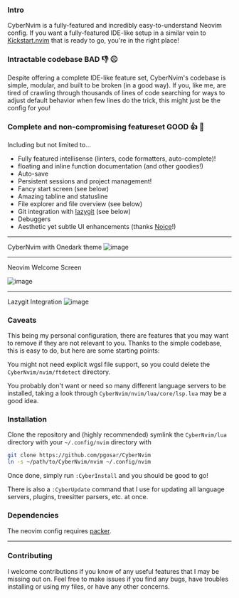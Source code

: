 
### Intro

CyberNvim is a fully-featured and incredibly easy-to-understand Neovim config. If you want a fully-featured IDE-like setup in a similar vein to [Kickstart.nvim](https://github.com/nvim-lua/kickstart.nvim) that is ready to go, you're in the right place!

### Intractable codebase BAD 👎 ☹️
Despite offering a complete IDE-like feature set, CyberNvim's codebase is simple, modular, and built to be broken (in a good way). If you, like me, are tired of crawling through thousands of lines of code searching for ways to adjust default behavior when few lines do the trick, this might just be the config for you!

### Complete and non-compromising featureset GOOD 👍 🥰
Including but not limited to...

* Fully featured intellisense (linters, code formatters, auto-complete)!
* floating and inline function documentation (and other goodies!)
* Auto-save
* Persistent sessions and project management!
* Fancy start screen (see below)
* Amazing tabline and statusline
* File explorer and file overview (see below)
* Git integration with [lazygit](https://github.com/jesseduffield/lazygit) (see below)
* Debuggers
* Aesthetic yet subtle UI enhancements (thanks [Noice](https://github.com/folke/noice.nvim)!)

<hr />

CyberNvim with Onedark theme
![image](https://github.com/pgosar/CyberNvim/assets/55164602/7d22e70e-6e52-4737-8068-9335c7705098)

<hr />

Neovim Welcome Screen

![image](https://github.com/pgosar/CyberNvim/assets/55164602/d650046e-7dc6-43df-a9c6-2eb24d1725cc)

<hr />

Lazygit Integration
![image](https://github.com/pgosar/CyberNvim/assets/55164602/1e6dc5d5-9945-405b-9e63-0aa2afe604c3)

### Caveats

This being my personal configuration, there are features that you may want to remove if they are not relevant to you. Thanks to the simple codebase, this is easy to do, but here are some starting points:

You might not need explicit wgsl file support, so you could delete the `CyberNvim/nvim/ftdetect` directory. 

You probably don't want or need so many different language servers to be installed, taking a look through `CyberNvim/nvim/lua/core/lsp.lua` may be a good idea.

### Installation

Clone the repository and (highly recommended) symlink the `CyberNvim/lua` directory with your `~/.config/nvim` directory with

``` bash
git clone https://github.com/pgosar/CyberNvim
ln -s ~/path/to/CyberNvim/nvim ~/.config/nvim
```
Once done, simply run `:CyberInstall` and you should be good to go!

There is also a `:CyberUpdate` command that I use for updating all language servers, plugins, treesitter parsers, etc. at once.

### Dependencies

The neovim config requires [packer](https://github.com/wbthomason/packer.nvim).

<hr />


### Contributing
I welcome contributions if you know of any useful features that I may be missing out on. Feel free to make issues if you find any bugs, have troubles installing or using my files, or have any other concerns.
